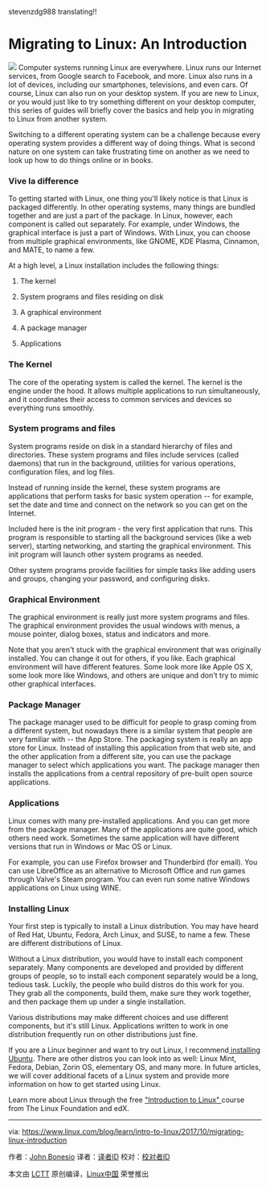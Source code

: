 stevenzdg988 translating!!

Migrating to Linux: An Introduction
======
![](https://www.linux.com/sites/lcom/files/styles/rendered_file/public/migrating-to-linux.jpg?itok=sjcGK0SY)
Computer systems running Linux are everywhere. Linux runs our Internet services, from Google search to Facebook, and more. Linux also runs in a lot of devices, including our smartphones, televisions, and even cars. Of course, Linux can also run on your desktop system. If you are new to Linux, or you would just like to try something different on your desktop computer, this series of guides will briefly cover the basics and help you in migrating to Linux from another system.

Switching to a different operating system can be a challenge because every operating system provides a different way of doing things. What is second nature on one system can take frustrating time on another as we need to look up how to do things online or in books.

### Vive la difference

To getting started with Linux, one thing you'll likely notice is that Linux is packaged differently. In other operating systems, many things are bundled together and are just a part of the package. In Linux, however, each component is called out separately. For example, under Windows, the graphical interface is just a part of Windows. With Linux, you can choose from multiple graphical environments, like GNOME, KDE Plasma, Cinnamon, and MATE, to name a few.

At a high level, a Linux installation includes the following things:

  1. The kernel

  2. System programs and files residing on disk

  3. A graphical environment

  4. A package manager

  5. Applications




### The Kernel

The core of the operating system is called the kernel. The kernel is the engine under the hood. It allows multiple applications to run simultaneously, and it coordinates their access to common services and devices so everything runs smoothly.

### System programs and files

System programs reside on disk in a standard hierarchy of files and directories. These system programs and files include services (called daemons) that run in the background, utilities for various operations, configuration files, and log files.

Instead of running inside the kernel, these system programs are applications that perform tasks for basic system operation -- for example, set the date and time and connect on the network so you can get on the Internet.

Included here is the init program - the very first application that runs. This program is responsible to starting all the background services (like a web server), starting networking, and starting the graphical environment. This init program will launch other system programs as needed.

Other system programs provide facilities for simple tasks like adding users and groups, changing your password, and configuring disks.

### Graphical Environment

The graphical environment is really just more system programs and files. The graphical environment provides the usual windows with menus, a mouse pointer, dialog boxes, status and indicators and more.

Note that you aren't stuck with the graphical environment that was originally installed. You can change it out for others, if you like. Each graphical environment will have different features. Some look more like Apple OS X, some look more like Windows, and others are unique and don't try to mimic other graphical interfaces.

### Package Manager

The package manager used to be difficult for people to grasp coming from a different system, but nowadays there is a similar system that people are very familiar with -- the App Store. The packaging system is really an app store for Linux. Instead of installing this application from that web site, and the other application from a different site, you can use the package manager to select which applications you want. The package manager then installs the applications from a central repository of pre-built open source applications.

### Applications

Linux comes with many pre-installed applications. And you can get more from the package manager. Many of the applications are quite good, which others need work. Sometimes the same application will have different versions that run in Windows or Mac OS or Linux.

For example, you can use Firefox browser and Thunderbird (for email). You can use LibreOffice as an alternative to Microsoft Office and run games through Valve's Steam program. You can even run some native Windows applications on Linux using WINE.

### Installing Linux

Your first step is typically to install a Linux distribution. You may have heard of Red Hat, Ubuntu, Fedora, Arch Linux, and SUSE, to name a few. These are different distributions of Linux.

Without a Linux distribution, you would have to install each component separately. Many components are developed and provided by different groups of people, so to install each component separately would be a long, tedious task. Luckily, the people who build distros do this work for you. They grab all the components, build them, make sure they work together, and then package them up under a single installation.

Various distributions may make different choices and use different components, but it's still Linux. Applications written to work in one distribution frequently run on other distributions just fine.

If you are a Linux beginner and want to try out Linux, I recommend[ installing Ubuntu][1]. There are other distros you can look into as well: Linux Mint, Fedora, Debian, Zorin OS, elementary OS, and many more. In future articles, we will cover additional facets of a Linux system and provide more information on how to get started using Linux.

Learn more about Linux through the free ["Introduction to Linux" ][2]course from The Linux Foundation and edX.

--------------------------------------------------------------------------------

via: https://www.linux.com/blog/learn/intro-to-linux/2017/10/migrating-linux-introduction

作者：[John Bonesio][a]
译者：[译者ID](https://github.com/译者ID)
校对：[校对者ID](https://github.com/校对者ID)

本文由 [LCTT](https://github.com/LCTT/TranslateProject) 原创编译，[Linux中国](https://linux.cn/) 荣誉推出

[a]:https://www.linux.com/users/johnbonesio
[1]:https://www.ubuntu.com/download/desktop
[2]:https://training.linuxfoundation.org/linux-courses/system-administration-training/introduction-to-linux
